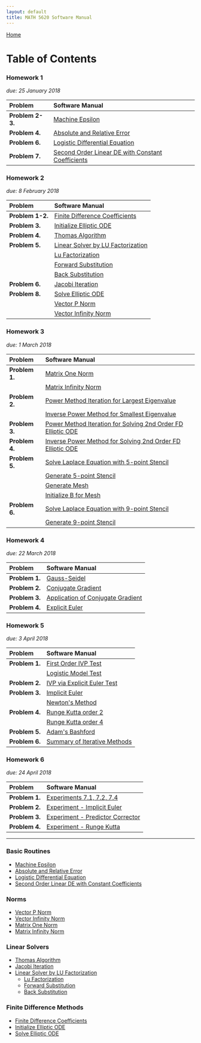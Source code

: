 ```yaml
---
layout: default
title: MATH 5620 Software Manual
---
```


<a href="https://philipnelson5.github.io">Home</a>

# Table of Contents

### Homework 1
*due: 25 January 2018*

| Problem           | Software Manual|
| :-----------------|:---------------|
| **Problem 2-3.**  | [Machine Epsilon](./machineEpsilon/manual)|
| **Problem 4.**    | [Absolute and Relative Error](./error/manual)|
| **Problem 6.**    | [Logistic Differential Equation](./logistic/manual)|
| **Problem 7.**    | [Second Order Linear DE with Constant Coefficients](./secondOrderLinear/manual)|


### Homework 2
*due: 8 February 2018*

| Problem           | Software Manual|
| :-----------------|:---------------|
| **Problem 1-2.**  | [Finite Difference Coefficients](./finiteDiffMethods/manual_finite_diff_coeff)|
| **Problem 3.**    | [Initialize Elliptic ODE](./finiteDiffMethods/manual_init_elliptic_ode)|
| **Problem 4.**    | [Thomas Algorithm](./matrix/manual_thomas_algorithm)|
| **Problem 5.**    | [Linear Solver by LU Factorization](./matrix/manual_linear_solve_lu)|
|                   | [Lu Factorization](./matrix/manual_lu_factorize)|
|                   | [Forward Substitution](./matrix/manual_forward_sub)|
|                   | [Back Substitution](./matrix/manual_back_sub)|
| **Problem 6.**    | [Jacobi Iteration](./matrix/manual_jacobi_iteration)|
| **Problem 8.**    | [Solve Elliptic ODE](./finiteDiffMethods/manual_solve_elliptic_ode)|
|                   | [Vector P Norm](./matrix/manual_vector_pnorm)|
|                   | [Vector Infinity Norm](./matrix/manual_vector_infinity_norm)|

### Homework 3
*due: 1 March 2018*

| Problem           | Software Manual|
| :-----------------|:---------------|
| **Problem 1.**    | [Matrix One Norm](./matrix/manual_matrix_one_norm)|
|                   | [Matrix Infinity Norm](./matrix/manual_matrix_infinity_norm)|
| **Problem 2.**    | [Power Method Iteration for Largest Eigenvalue](./matrix/manual_power_iteration)|
|                   | [Inverse Power Method for Smallest Eigenvalue](./matrix/manual_inverse_power_iteration)|
| **Problem 3.**    | [Power Method Iteration for Solving 2nd Order FD Elliptic ODE](./matrix/example_power_iteration_elliptic_ode)|
| **Problem 4.**    | [Inverse Power Method for Solving 2nd Order FD Elliptic ODE](./matrix/example_inverse_power_iteration_elliptic_ode)|
| **Problem 5.**    | [Solve Laplace Equation with 5-point Stencil](./matrix/manual_solve_five_point_stencil)|
|                   | [Generate 5-point Stencil](./matrix/manual_gen_five_point_stencil)|
|                   | [Generate Mesh](./matrix/manual_gen_mesh)|
|                   | [Initialize B for Mesh](./matrix/manual_init_b)|
| **Problem 6.**    | [Solve Laplace Equation with 9-point Stencil](./matrix/manual_solve_nine_point_stencil)|
|                   | [Generate 9-point Stencil](./matrix/manual_gen_nine_point_stencil)|

### Homework 4
*due: 22 March 2018*

| Problem           | Software Manual|
| :-----------------|:---------------|
| **Problem 1.**    | [Gauss-Seidel](./gaussSidel/manual_gauss_sidel)|
| **Problem 2.**    | [Conjugate Gradient](./conjugateGradient/manual_conjugate_gradient)|
| **Problem 3.**    | [Application of Conjugate Gradient](./testConjugateGradientFivePoint/manual_solve_five_point_stencil_test)|
| **Problem 4.**    | [Explicit Euler](./explicitEuler/manual_explicit_euler)|

### Homework 5
*due: 3 April 2018*

| Problem           | Software Manual|
| :-----------------|:---------------|
| **Problem 1.**    | [First Order IVP Test](./5.1IVP/IVP_test)|
|                   | [Logistic Model Test](./logistic2/manual)|
| **Problem 2.**    | [IVP via Explicit Euler Test](./explicitEulerTest/manual_explicit_euler_test)|
| **Problem 3.**    | [Implicit Euler](./implicitEuler/manual_implicit_euler)|
|                   | [Newton's Method](./newtonsMethod/manual_newtons_method)|
| **Problem 4.**    | [Runge Kutta order 2](./rungeKuttaOrder2/manual_runge_kutta_order2)|
|                   | [Runge Kutta order 4](./rungeKuttaOrder4/manual_runge_kutta_order4)|
| **Problem 5.**    | [Adam's Bashford](./predictorCorrector/manual_predictor_corrector)|
| **Problem 6.**    | [Summary of Iterative Methods](./explicitEuler/manual_explicit_euler)|

### Homework 6
*due: 24 April 2018*

| Problem           | Software Manual|
| :-----------------|:---------------|
| **Problem 1.**    | [Experiments 7.1, 7.2, 7.4](./template.md)|
| **Problem 2.**    | [Experiment - Implicit Euler](./template.md)|
| **Problem 3.**    | [Experiment - Predictor Corrector](./template.md)|
| **Problem 4.**    | [Experiment - Runge Kutta](./template.md)|

-----

### Basic Routines
- [Machine Epsilon](./machineEpsilon/manual)
- [Absolute and Relative Error](./error/manual)
- [Logistic Differential Equation](./logistic/manual)
- [Second Order Linear DE with Constant Coefficients](./secondOrderLinear/manual)

### Norms
- [Vector P Norm](./matrix/manual_vector_pnorm)
- [Vector Infinity Norm](./matrix/manual_vector_infinity_norm)
- [Matrix One Norm](./matrix/manual_matrix_one_norm)
- [Matrix Infinity Norm](./matrix/manual_matrix_infinity_norm)

### Linear Solvers
- [Thomas Algorithm](./matrix/manual_thomas_algorithm)
- [Jacobi Iteration](./matrix/manual_jacobi_iteration)
- [Linear Solver by LU Factorization](./matrix/manual_linear_solve_lu)
  - [Lu Factorization](./matrix./manual_lu_factorization)
  - [Forward Substitution](./matrix./manual_forward_sub)
  - [Back Substitution](./matrix./manual_back_sub)

### Finite Difference Methods
- [Finite Difference Coefficients](./finiteDiffMethods/manual_finite_diff_coeff)
- [Initialize Elliptic ODE](./finiteDiffMethods/manual_init_elliptic_ode)
- [Solve Elliptic ODE](./finiteDiffMethods/manual_solve_elliptic_ode)
